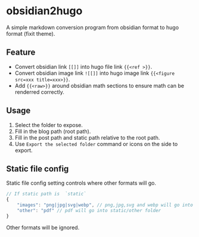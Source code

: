 # obsidian2hugo
A simple markdown conversion program from obsidian format to hugo format (fixit theme).

## Feature
- Convert obsidian link `[[]]` into hugo file link `{{<ref >}}`.
- Convert obsidian image link `![[]]` into hugo image link `{{<figure src=xxx title=xxx>}}`.
- Add `{{<raw>}}` around obsidian math sections to ensure math can be renderred correctly.

## Usage
1. Select the folder to expose.
2. Fill in the blog path (root path).
3. Fill in the post path and static path relative to the root path.
4. Use `Export the selected folder` command or icons on the side to export.

## Static file config
Static file config setting controls where other formats will go.

```js
// If static path is  `static`
{
    "images": "png|jpg|svg|webp", // png,jpg,svg and webp will go into static/images folder
    "other": "pdf" // pdf will go into static/other folder
}
```

Other formats will be ignored.
